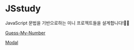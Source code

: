 # JSstudy

JavaScript 문법을 기반으로하는 미니 프로젝트들을 설계합니다!🦹‍♀️

<!-- [modal](https://greenknight03.github.io/JSstudy/modal/index.html) -->

[Guess-My-Number](https://greenknight03.github.io/JSstudy/Guess-My-Number/index.html)

[Modal](https://greenknight03.github.io/JSstudy/modal/index.html)
